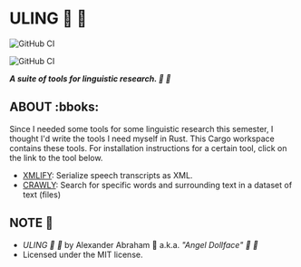 # ULING :mag_right: :scroll:

![GitHub CI](https://github.com/angeldollface/uling/actions/workflows/crawly.yml/badge.svg)

![GitHub CI](https://github.com/angeldollface/uling/actions/workflows/xmlify.yml/badge.svg)

***A suite of tools for linguistic research. :mag_right: :scroll:***

## ABOUT :bboks:

Since I needed some tools for some linguistic research this semester, I thought I'd write the tools I need myself in Rust. This Cargo workspace contains these tools. For installation instructions for a certain tool, click on the link to the tool below.

- [XMLIFY](xmlify/README.markdown): Serialize speech transcripts as XML.
- [CRAWLY](crawly/README.markdown): Search for specific words and surrounding text in a dataset of text (files)

## NOTE :scroll:

- *ULING :mag_right: :scroll:* by Alexander Abraham :black_heart: a.k.a. *"Angel Dollface" :dolls: :ribbon:*
- Licensed under the MIT license.



